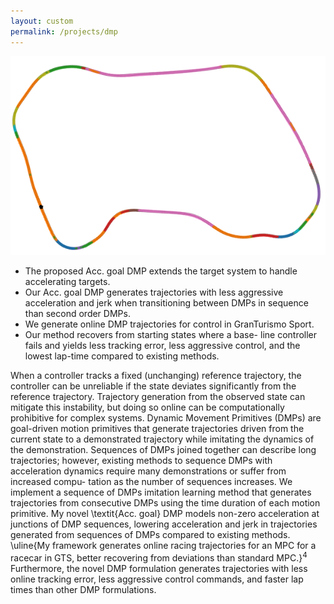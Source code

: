 ```yaml
---
layout: custom
permalink: /projects/dmp
---
```



![Octocat](./figures/segments.png)

- The proposed Acc. goal DMP extends the target system
to handle accelerating targets.
- Our Acc. goal DMP generates trajectories with less
aggressive acceleration and jerk when transitioning
between DMPs in sequence than second order DMPs.
- We generate online DMP trajectories for control in
GranTurismo Sport.
- Our method recovers from starting states where a base-
line controller fails and yields less tracking error, less
aggressive control, and the lowest lap-time compared
to existing methods.

When a controller tracks a fixed (unchanging) reference trajectory, the controller can be unreliable if the state
deviates significantly from the reference trajectory. Trajectory
generation from the observed state can mitigate this instability,
but doing so online can be computationally prohibitive for complex systems. Dynamic Movement Primitives (DMPs) are goal-driven motion
primitives that generate trajectories driven from the
current state to a demonstrated trajectory while imitating the
dynamics of the demonstration. Sequences of DMPs
joined together can describe long trajectories; however,
existing methods to sequence DMPs with acceleration dynamics
require many demonstrations or suffer from increased compu-
tation as the number of sequences increases. We implement a
sequence of DMPs imitation learning method that generates
trajectories from consecutive DMPs using the time duration of
each motion primitive. My novel \textit{Acc. goal} DMP 
models non-zero acceleration at junctions of DMP sequences,
lowering acceleration and jerk in trajectories generated
from sequences of DMPs compared to existing methods. \uline{My
framework generates online racing trajectories for an MPC for
a racecar in GTS, better
recovering from deviations than standard MPC.}$^4$ Furthermore,
the novel DMP formulation generates trajectories with less
online tracking error, less aggressive control commands, and
faster lap times than other DMP formulations.